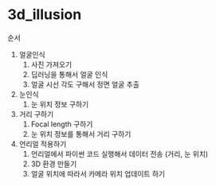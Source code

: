 # 3d_illusion

순서


1. 얼굴인식
   1. 사진 가져오기
   2. 딥러닝을 통해서 얼굴 인식
   3. 얼굴 시선 각도 구해서 정면 얼굴 추출
2. 눈인식
   1. 눈 위치 정보 구하기
3. 거리 구하기
   1. Focal length 구하기
   2. 눈 위치 정보를 통해서 거리 구하기
4. 언리얼 적용하기
   1. 언리얼에서 파이썬 코드 실행해서 데이터 전송 (거리, 눈 위치)
   2. 3D 환경 만들기
   3. 얼굴 위치에 따라서 카메라 위치 업데이트 하기
